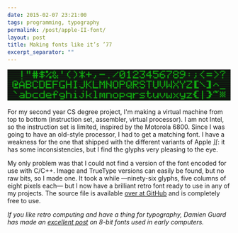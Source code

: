 ```yaml
---
date: 2015-02-07 23:21:00
tags: programming, typography
permalink: /post/apple-II-font/
layout: post
title: Making fonts like it’s ’77
excerpt_separator: ""
---
```


![Apple II font](/static/media/2015/02/appleiifont.png)

For my second year CS degree project, I'm making a virtual machine from top to bottom (instruction set, assembler, virtual processor). I am not Intel, so the instruction set is limited, inspired by the Motorola 6800. Since I was going to have an old-style processor, I had to get a matching font. I have a weakness for the one that shipped with the different variants of Apple _][_: it has some inconsistencies, but I find the glyphs very pleasing to the eye.

My only problem was that I could not find a version of the font encoded for use with C/C++. Image and TrueType versions can easily be found, but no raw bits, so I made one. It took a while —ninety-six glyphs, five columns of eight pixels each— but I now have a brilliant retro font ready to use in any of my projects. The source file is available [over at GitHub](https://github.com/amyinorbit/Apple-Bitmap-Font) and is completely free to use.

_If you like retro computing and have a thing for typography, Damien Guard has made an [excellent post](http://damieng.com/blog/2011/02/20/typography-in-8-bits-system-fonts) on 8-bit fonts used in early computers._